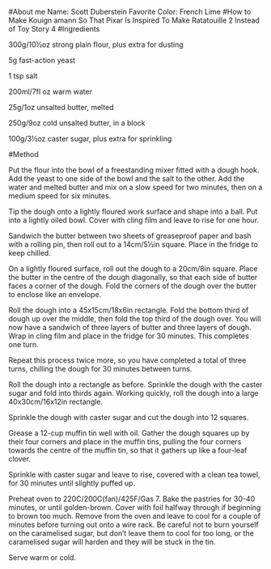 #About me
Name: Scott Duberstein
Favorite Color: French Lime
#How to Make Kouign amann So That Pixar Is Inspired To Make Ratatouille 2 Instead of Toy Story 4
#Ingredients

300g/10½oz strong plain flour, plus extra for dusting

5g fast-action yeast

1 tsp salt

200ml/7fl oz warm water

25g/1oz unsalted butter, melted

250g/9oz cold unsalted butter, in a block

100g/3½oz caster sugar, plus extra for sprinkling

#Method

Put the flour into the bowl of a freestanding mixer fitted with a dough hook. Add the yeast to one side of the bowl and the salt to the other. Add the water and melted butter and mix on a slow speed for two minutes, then on a medium speed for six minutes.

Tip the dough onto a lightly floured work surface and shape into a ball. Put into a lightly oiled bowl. Cover with cling film and leave to rise for one hour.

Sandwich the butter between two sheets of greaseproof paper and bash with a rolling pin, then roll out to a 14cm/5½in square. Place in the fridge to keep chilled.

On a lightly floured surface, roll out the dough to a 20cm/8in square. Place the butter in the centre of the dough diagonally, so that each side of butter faces a corner of the dough. Fold the corners of the dough over the butter to enclose like an envelope.

Roll the dough into a 45x15cm/18x6in rectangle. Fold the bottom third of dough up over the middle, then fold the top third of the dough over. You will now have a sandwich of three layers of butter and three layers of dough. Wrap in cling film and place in the fridge for 30 minutes. This completes one turn.

Repeat this process twice more, so you have completed a total of three turns, chilling the dough for 30 minutes between turns.

Roll the dough into a rectangle as before. Sprinkle the dough with the caster sugar and fold into thirds again. Working quickly, roll the dough into a large 40x30cm/16x12in rectangle. 

Sprinkle the dough with caster sugar and cut the dough into 12 squares.

Grease a 12-cup muffin tin well with oil. Gather the dough squares up by their four corners and place in the muffin tins, pulling the four corners towards the centre of the muffin tin, so that it gathers up like a four-leaf clover. 

Sprinkle with caster sugar and leave to rise, covered with a clean tea towel, for 30 minutes until slightly puffed up.

Preheat oven to 220C/200C(fan)/425F/Gas 7. Bake the pastries for 30-40 minutes, or until golden-brown. Cover with foil halfway through if beginning to brown too much. Remove from the oven and leave to cool for a couple of minutes before turning out onto a wire rack. Be careful not to burn yourself on the caramelised sugar, but don’t leave them to cool for too long, or the caramelised sugar will harden and they will be stuck in the tin.

Serve warm or cold.